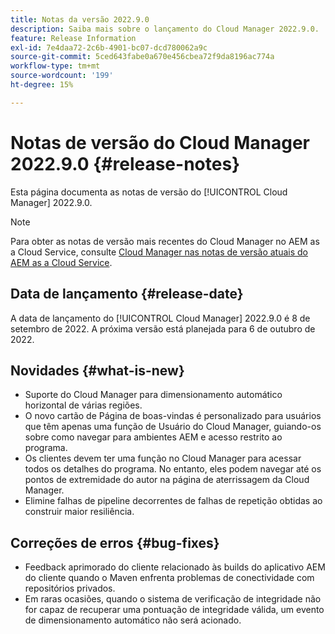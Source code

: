 ```yaml
---
title: Notas da versão 2022.9.0
description: Saiba mais sobre o lançamento do Cloud Manager 2022.9.0.
feature: Release Information
exl-id: 7e4daa72-2c6b-4901-bc07-dcd780062a9c
source-git-commit: 5ced643fabe0a670e456cbea72f9da8196ac774a
workflow-type: tm+mt
source-wordcount: '199'
ht-degree: 15%

---
```


# Notas de versão do Cloud Manager 2022.9.0 {#release-notes}

Esta página documenta as notas de versão do [!UICONTROL Cloud Manager] 2022.9.0.

>[!NOTE]
>
>Para obter as notas de versão mais recentes do Cloud Manager no AEM as a Cloud Service, consulte [Cloud Manager nas notas de versão atuais do AEM as a Cloud Service](https://experienceleague.adobe.com/en/docs/experience-manager-cloud-service/content/release-notes/cloud-manager/current).

## Data de lançamento {#release-date}

A data de lançamento do [!UICONTROL Cloud Manager] 2022.9.0 é 8 de setembro de 2022. A próxima versão está planejada para 6 de outubro de 2022.

## Novidades {#what-is-new}

* Suporte do Cloud Manager para dimensionamento automático horizontal de várias regiões.
* O novo cartão de Página de boas-vindas é personalizado para usuários que têm apenas uma função de Usuário do Cloud Manager, guiando-os sobre como navegar para ambientes AEM e acesso restrito ao programa.
* Os clientes devem ter uma função no Cloud Manager para acessar todos os detalhes do programa. No entanto, eles podem navegar até os pontos de extremidade do autor na página de aterrissagem da Cloud Manager.
* Elimine falhas de pipeline decorrentes de falhas de repetição obtidas ao construir maior resiliência.

## Correções de erros {#bug-fixes}

* Feedback aprimorado do cliente relacionado às builds do aplicativo AEM do cliente quando o Maven enfrenta problemas de conectividade com repositórios privados.
* Em raras ocasiões, quando o sistema de verificação de integridade não for capaz de recuperar uma pontuação de integridade válida, um evento de dimensionamento automático não será acionado.
